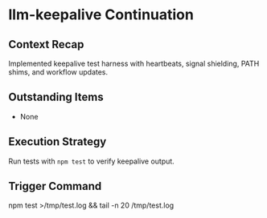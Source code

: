 # llm-keepalive Continuation

## Context Recap

Implemented keepalive test harness with heartbeats, signal shielding, PATH
shims, and workflow updates.

## Outstanding Items

- None

## Execution Strategy

Run tests with `npm test` to verify keepalive output.

## Trigger Command

npm test >/tmp/test.log && tail -n 20 /tmp/test.log
